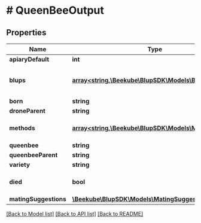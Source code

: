# # QueenBeeOutput

## Properties

Name | Type | Description | Notes
------------ | ------------- | ------------- | -------------
**apiaryDefault** | **int** |  |
**blups** | [**array<string,\Beekube\BlupSDK\Models\BlupsValue>**](BlupsValue.md) | BLUP values for different criteria |
**born** | **string** |  |
**droneParent** | **string** |  |
**methods** | [**array<string,\Beekube\BlupSDK\Models\MethodsValue>**](MethodsValue.md) | Methods used for calculations |
**queenbee** | **string** |  |
**queenbeeParent** | **string** |  |
**variety** | **string** |  |
**died** | **bool** |  | [optional] [default to false]
**matingSuggestions** | [**\Beekube\BlupSDK\Models\MatingSuggestion[]**](MatingSuggestion.md) |  | [optional]

[[Back to Model list]](../../README.md#models) [[Back to API list]](../../README.md#endpoints) [[Back to README]](../../README.md)
